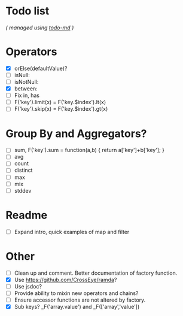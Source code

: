 # Todo list

_\( managed using [todo-md](https://github.com/Hypercubed/todo-md) \)_

# Operators

- [x] orElse(defaultValue)?
- [ ] isNull:
- [ ] isNotNull:
- [x] between:
- [ ] Fix in, has
- [ ] F('key').limit(x) = F('key.$index').lt(x)
- [ ] F('key').skip(x)  = F('key.$index').gt(x)

# Group By and Aggregators?

- [ ] sum, F('key').sum = function(a,b) { return a['key']+b['key']; }
- [ ] avg
- [ ] count
- [ ] distinct
- [ ] max
- [ ] mix
- [ ] stddev

# Readme

- [ ] Expand intro, quick examples of map and filter

# Other
- [ ] Clean up and comment.  Better documentation of factory function.
- [x] Use https://github.com/CrossEye/ramda?
- [ ] Use jsdoc?
- [ ] Provide ability to mixin new operators and chains?
- [ ] Ensure accessor functions are not altered by factory.
- [x] Sub keys?  _F('array.value') and _F(['array','value'])
